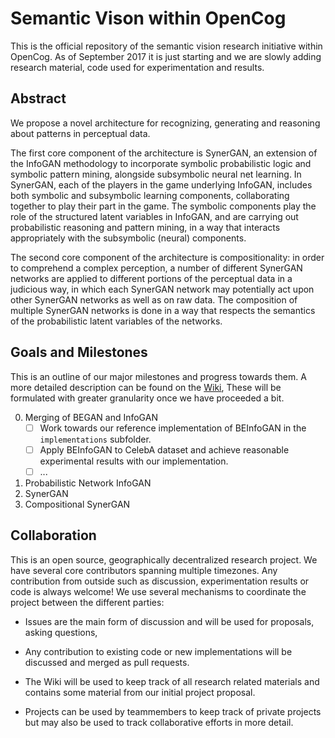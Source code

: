 # Semantic Vison within OpenCog

This is the official repository of the semantic vision research initiative within OpenCog. As of September 2017 it is just starting and we are slowly adding research material, code used for experimentation and results.

## Abstract

We propose a novel architecture for recognizing, generating and reasoning about patterns in perceptual data.   

The first core component of the architecture is SynerGAN, an extension of the InfoGAN methodology to incorporate symbolic probabilistic logic and symbolic pattern mining, alongside subsymbolic neural net learning. In SynerGAN, each of the players in the game underlying InfoGAN, includes both symbolic and subsymbolic learning components, collaborating together to play their part in the game. The symbolic components play the role of the structured latent variables in InfoGAN, and are carrying out probabilistic reasoning and pattern mining, in a way that interacts appropriately with the subsymbolic (neural) components.

The second core component of the architecture is compositionality: in order to comprehend a complex perception, a number of different SynerGAN networks are applied to different portions of the perceptual data in a judicious way, in which each SynerGAN network may potentially act upon other SynerGAN networks as well as on raw data.  The composition of multiple SynerGAN networks is done in a way that respects the semantics of the probabilistic latent variables of the networks.



## Goals and Milestones

This is an outline of our major milestones and progress towards them. A more detailed description can be found on the [Wiki](https://github.com/elggem/SynerGAN/wiki/Implementation-Milestones), These will be formulated with greater granularity once we have proceeded a bit.

  0. Merging of BEGAN and InfoGAN
      - [ ] Work towards our reference implementation of BEInfoGAN in the `implementations` subfolder.
      - [ ] Apply BEInfoGAN to CelebA dataset and achieve reasonable experimental results with our implementation.
      - [ ] ...
  1. Probabilistic Network InfoGAN
  2. SynerGAN
  3. Compositional SynerGAN



## Collaboration

This is an open source, geographically decentralized research project. We have several core contributors spanning multiple timezones. Any contribution from outside such as discussion, experimentation results or code is always welcome! We use several mechanisms to coordinate the project between the different parties:

  * Issues are the main form of discussion and will be used for proposals, asking questions,

  * Any contribution to existing code or new implementations will be discussed and merged as pull requests.

  * The Wiki will be used to keep track of all research related materials and contains some material from our initial project proposal.

  * Projects can be used by teammembers to keep track of private projects but may also be used to track collaborative efforts in more detail.
